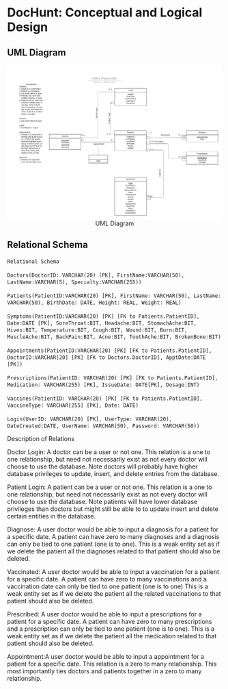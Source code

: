 # DocHunt: Conceptual and Logical Design

## UML Diagram

<center>
    <img src = "CS411ProjectUML.jpeg" style = "float: left; margin-right; 10px;">
    <figcaption>UML Diagram</figccaptoin>
</center>

## Relational Schema

```
Relational Schema

Doctors(DoctorID: VARCHAR(20) [PK], FirstName:VARCHAR(50), LastName:VARCHAR(5), Specialty:VARCHAR(255))

Patients(PatientID:VARCHAR(20) [PK], FirstName: VARCHAR(50), LastName: VARCHAR(50), BirthDate: DATE, Height: REAL, Weight: REAL)

Symptoms(PatientID:VARCHAR(20) [PK] [FK to Patients.PatientID], Date:DATE [PK], SoreThroat:BIT, Headache:BIT, StomachAche:BIT, Hives:BIT, Temperature:BIT, Cough:BIT, Wound:BIT, Burn:BIT, MuscleAche:BIT, BackPain:BIT, Acne:BIT, ToothAche:BIT, BrokenBone:BIT)

Appointments(PatientID:VARCHAR(20) [PK] [FK to Patients.PatientID], DoctorID:VARCHAR[20] [PK] [FK to Doctors.DoctorID], ApptDate:DATE [PK])

Prescriptions(PatientID: VARCHAR(20) [PK] [FK to Patients.PatientID], Medication: VARCHAR(255) [PK], IssueDate: DATE[PK], Dosage:INT)

Vaccines(PatientID: VARCHAR(20) [PK] [FK to Patients.PatientID], VaccineType: VARCHAR[255] [PK], Date: DATE)

Login(UserID: VARCHAR(20) [PK], UserType: VARCHAR(20), DateCreated:DATE, UserName: VARCHAR(50), Password: VARCHAR(50))
```

Description of Relations

Doctor Login: A doctor can be a user or not one. This relation is a one to one relationship, but need not necessarily exist as not every doctor will choose to use the database. Note doctors will probably have higher database privileges to update, insert, and delete entries from the database.

Patient Login: A patient can be a user or not one. This relation is a one to one relationship, but need not necessarily exist as not every doctor will choose to use the database. Note patients will have lower database privileges than doctors but might still be able to to update insert and delete certain entities in the database.

Diagnose: A user doctor would be able to input a diagnosis for a patient for a specific date. A patient can have zero to many diagnoses and a diagnosis can only be tied to one patient (one is to one). This is a weak entity set as if we delete the patient all the diagnoses related to that patient should also be deleted.

Vaccinated: A user doctor would be able to input a vaccination for a patient for a specific date. A patient can have zero to many vaccinations and a vaccination date can only be tied to one patient (one is to one) This is a weak entity set as if we delete the patient all the related vaccinations to that patient should also be deleted.

Prescribed: A user doctor would be able to input a prescriptions for a patient for a specific date. A patient can have zero to many prescriptions and a prescription can only be tied to one patient (one is to one). This is a weak entity set as if we delete the patient all the medication related to that patient should also be deleted.

Appointment:A user doctor would be able to input a appointment for a patient for a specific date. This relation is a zero to many relationship. This most importantly ties doctors and patients together in a zero to many relationship.



